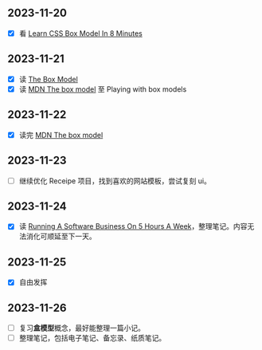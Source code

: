 ## 2023-11-20
- [x] 看 [Learn CSS Box Model In 8 Minutes](https://www.youtube.com/watch?v=rIO5326FgPE)
## 2023-11-21
- [x] 读 [The Box Model](https://www.theodinproject.com/lessons/foundations-the-box-model)
- [x] 读 [MDN The box model](https://developer.mozilla.org/en-US/docs/Learn/CSS/Building_blocks/The_box_model) 至 Playing with box models
## 2023-11-22
- [x] 读完 [MDN The box model](https://developer.mozilla.org/en-US/docs/Learn/CSS/Building_blocks/The_box_model)
## 2023-11-23
- [ ] 继续优化 Receipe 项目，找到喜欢的网站模板，尝试复刻 ui。
## 2023-11-24
- [x] 读 [Running A Software Business On 5 Hours A Week](https://www.kalzumeus.com/2010/03/20/running-a-software-business-on-5-hours-a-week/)，整理笔记。内容无法消化可顺延至下一天。

## 2023-11-25
- [x] 自由发挥

## 2023-11-26
- [ ] 复习**盒模型**概念，最好能整理一篇小记。
- [ ] 整理笔记，包括电子笔记、备忘录、纸质笔记。